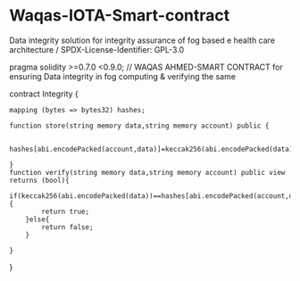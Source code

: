 # Waqas-IOTA-Smart-contract
Data integrity solution for integrity assurance of fog based e health care architecture
/ SPDX-License-Identifier: GPL-3.0

pragma solidity >=0.7.0 <0.9.0;
// WAQAS AHMED-SMART CONTRACT for ensuring Data integrity in fog computing & verifying the same

contract Integrity {

    mapping (bytes => bytes32) hashes;

    function store(string memory data,string memory account) public {

          hashes[abi.encodePacked(account,data)]=keccak256(abi.encodePacked(data));
    
    }
    function verify(string memory data,string memory account) public view returns (bool){
        if(keccak256(abi.encodePacked(data))==hashes[abi.encodePacked(account,data)]){
            return true;
        }else{
            return false;
        }

    }
}
